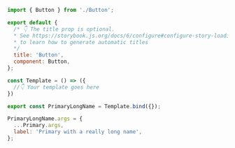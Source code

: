 ```js filename="Button.stories.js|jsx|ts|tsx" renderer="common" language="js"
import { Button } from './Button';

export default {
  /* 👇 The title prop is optional.
  * See https://storybook.js.org/docs/6/configure#configure-story-loading
  * to learn how to generate automatic titles
  */
  title: 'Button',
  component: Button,
};

const Template = () => ({
  //👇 Your template goes here
})

export const PrimaryLongName = Template.bind({});

PrimaryLongName.args = {
  ...Primary.args,
  label: 'Primary with a really long name',
};
```
